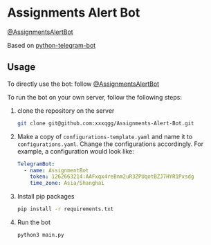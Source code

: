 # Assignments Alert Bot

[@AssignmentsAlertBot](https://telegram.me/AssignmentsAlertBot)

Based on [python-telegram-bot](https://python-telegram-bot.org/)

## Usage
To directly use the bot: follow [@AssignmentsAlertBot](https://telegram.me/AssignmentsAlertBot)

To run the bot on your own server, follow the following steps:
1. clone the repository on the server
    ```bash
    git clone git@github.com:xxxqgg/Assignments-Alert-Bot.git
    ```
2. Make a copy of ```configurations-template.yaml``` and name it 
to ```configurations.yaml```. Change the configurations accordingly.
For example, a configuration would look like:
    ```yaml
    TelegramBot:
      - name: AssignmentBot
        token: 1262663214:AAFxqx4reBnm2uR3ZPUqotBZJ7HYR1Pxsdg
        time_zone: Asia/Shanghai
    ```
3. Install pip packages
    ```bash
    pip install -r requirements.txt
    ```
4. Run the bot
    ```bash
    python3 main.py
    ```